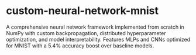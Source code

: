 # custom-neural-network-mnist
A comprehensive neural network framework implemented from scratch in NumPy with custom backpropagation, distributed hyperparameter optimization, and model interpretability. Features MLPs and CNNs optimized for MNIST with a 5.4% accuracy boost over baseline models.
